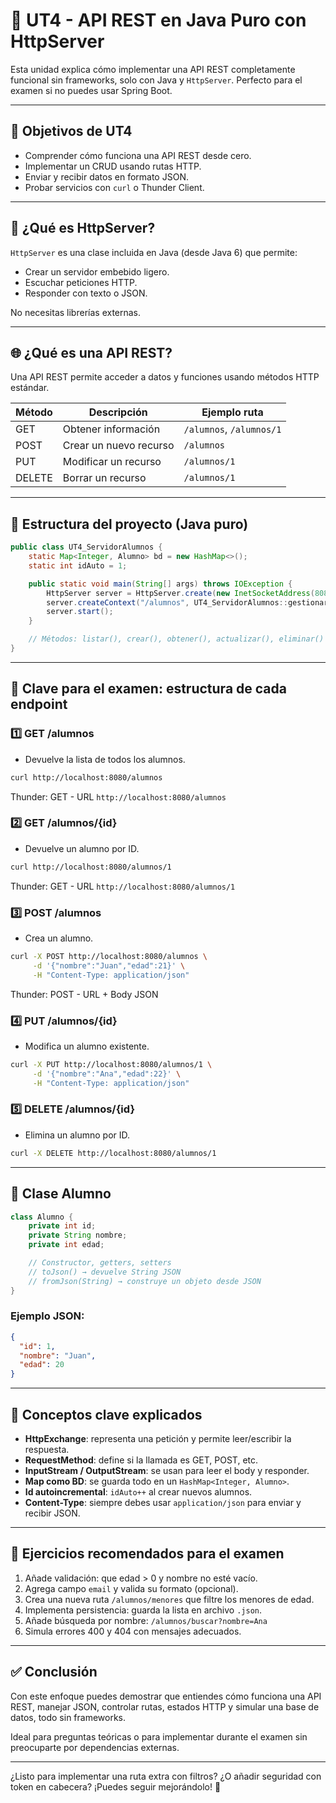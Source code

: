 # 📘 UT4 - API REST en Java Puro con HttpServer

Esta unidad explica cómo implementar una API REST completamente funcional sin frameworks, solo con Java y `HttpServer`. Perfecto para el examen si no puedes usar Spring Boot.

---

## 📌 Objetivos de UT4

* Comprender cómo funciona una API REST desde cero.
* Implementar un CRUD usando rutas HTTP.
* Enviar y recibir datos en formato JSON.
* Probar servicios con `curl` o Thunder Client.

---

## 🔧 ¿Qué es HttpServer?

`HttpServer` es una clase incluida en Java (desde Java 6) que permite:

* Crear un servidor embebido ligero.
* Escuchar peticiones HTTP.
* Responder con texto o JSON.

No necesitas librerías externas.

---

## 🌐 ¿Qué es una API REST?

Una API REST permite acceder a datos y funciones usando métodos HTTP estándar.

| Método | Descripción            | Ejemplo ruta             |
| ------ | ---------------------- | ------------------------ |
| GET    | Obtener información    | `/alumnos`, `/alumnos/1` |
| POST   | Crear un nuevo recurso | `/alumnos`               |
| PUT    | Modificar un recurso   | `/alumnos/1`             |
| DELETE | Borrar un recurso      | `/alumnos/1`             |

---

## 🧱 Estructura del proyecto (Java puro)

```java
public class UT4_ServidorAlumnos {
    static Map<Integer, Alumno> bd = new HashMap<>();
    static int idAuto = 1;

    public static void main(String[] args) throws IOException {
        HttpServer server = HttpServer.create(new InetSocketAddress(8080), 0);
        server.createContext("/alumnos", UT4_ServidorAlumnos::gestionarAlumnos);
        server.start();
    }

    // Métodos: listar(), crear(), obtener(), actualizar(), eliminar()
}
```

---

## 🧠 Clave para el examen: estructura de cada endpoint

### 1️⃣ GET /alumnos

* Devuelve la lista de todos los alumnos.

```bash
curl http://localhost:8080/alumnos
```

Thunder: GET - URL `http://localhost:8080/alumnos`

### 2️⃣ GET /alumnos/{id}

* Devuelve un alumno por ID.

```bash
curl http://localhost:8080/alumnos/1
```

Thunder: GET - URL `http://localhost:8080/alumnos/1`

### 3️⃣ POST /alumnos

* Crea un alumno.

```bash
curl -X POST http://localhost:8080/alumnos \
     -d '{"nombre":"Juan","edad":21}' \
     -H "Content-Type: application/json"
```

Thunder: POST - URL + Body JSON

### 4️⃣ PUT /alumnos/{id}

* Modifica un alumno existente.

```bash
curl -X PUT http://localhost:8080/alumnos/1 \
     -d '{"nombre":"Ana","edad":22}' \
     -H "Content-Type: application/json"
```

### 5️⃣ DELETE /alumnos/{id}

* Elimina un alumno por ID.

```bash
curl -X DELETE http://localhost:8080/alumnos/1
```

---

## 🧾 Clase Alumno

```java
class Alumno {
    private int id;
    private String nombre;
    private int edad;

    // Constructor, getters, setters
    // toJson() → devuelve String JSON
    // fromJson(String) → construye un objeto desde JSON
}
```

### Ejemplo JSON:

```json
{
  "id": 1,
  "nombre": "Juan",
  "edad": 20
}
```

---

## 🧠 Conceptos clave explicados

* **HttpExchange**: representa una petición y permite leer/escribir la respuesta.
* **RequestMethod**: define si la llamada es GET, POST, etc.
* **InputStream / OutputStream**: se usan para leer el body y responder.
* **Map como BD**: se guarda todo en un `HashMap<Integer, Alumno>`.
* **Id autoincremental**: `idAuto++` al crear nuevos alumnos.
* **Content-Type**: siempre debes usar `application/json` para enviar y recibir JSON.

---

## 🧪 Ejercicios recomendados para el examen

1. Añade validación: que edad > 0 y nombre no esté vacío.
2. Agrega campo `email` y valida su formato (opcional).
3. Crea una nueva ruta `/alumnos/menores` que filtre los menores de edad.
4. Implementa persistencia: guarda la lista en archivo `.json`.
5. Añade búsqueda por nombre: `/alumnos/buscar?nombre=Ana`
6. Simula errores 400 y 404 con mensajes adecuados.

---

## ✅ Conclusión

Con este enfoque puedes demostrar que entiendes cómo funciona una API REST, manejar JSON, controlar rutas, estados HTTP y simular una base de datos, todo sin frameworks.

Ideal para preguntas teóricas o para implementar durante el examen sin preocuparte por dependencias externas.

---

¿Listo para implementar una ruta extra con filtros? ¿O añadir seguridad con token en cabecera? ¡Puedes seguir mejorándolo! 💪
